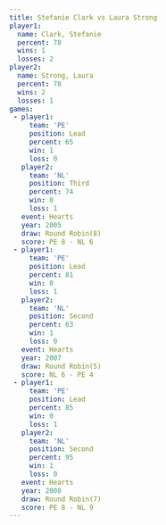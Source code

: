 ```yaml
---
title: Stefanie Clark vs Laura Strong
player1:               
  name: Clark, Stefanie
  percent: 78          
  wins: 1              
  losses: 2            
player2:               
  name: Strong, Laura  
  percent: 78          
  wins: 2              
  losses: 1            
games:
 - player1:        
     team: 'PE'    
     position: Lead
     percent: 65   
     win: 1        
     loss: 0       
   player2:         
     team: 'NL'     
     position: Third
     percent: 74    
     win: 0         
     loss: 1        
   event: Hearts       
   year: 2005          
   draw: Round Robin(8)
   score: PE 8 - NL 6  
 - player1:        
     team: 'PE'    
     position: Lead
     percent: 81   
     win: 0        
     loss: 1       
   player2:          
     team: 'NL'      
     position: Second
     percent: 63     
     win: 1          
     loss: 0         
   event: Hearts       
   year: 2007          
   draw: Round Robin(5)
   score: NL 6 - PE 4  
 - player1:        
     team: 'PE'    
     position: Lead
     percent: 85   
     win: 0        
     loss: 1       
   player2:          
     team: 'NL'      
     position: Second
     percent: 95     
     win: 1          
     loss: 0         
   event: Hearts       
   year: 2008          
   draw: Round Robin(7)
   score: PE 8 - NL 9  
---
```


